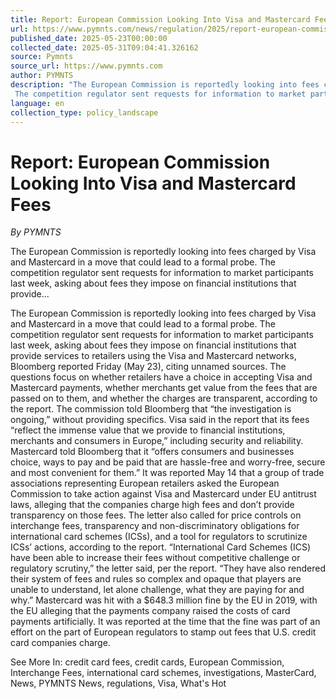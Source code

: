 ```yaml
---
title: Report: European Commission Looking Into Visa and Mastercard Fees
url: https://www.pymnts.com/news/regulation/2025/report-european-commission-looking-into-visa-and-mastercard-fees/
published_date: 2025-05-23T00:00:00
collected_date: 2025-05-31T09:04:41.326162
source: Pymnts
source_url: https://www.pymnts.com
author: PYMNTS
description: "The European Commission is reportedly looking into fees charged by Visa and Mastercard in a move that could lead to a formal probe. 
 The competition regulator sent requests for information to market participants last week, asking about fees they impose on financial institutions that provide..."
language: en
collection_type: policy_landscape
---
```


# Report: European Commission Looking Into Visa and Mastercard Fees

*By PYMNTS*

The European Commission is reportedly looking into fees charged by Visa and Mastercard in a move that could lead to a formal probe. 
 The competition regulator sent requests for information to market participants last week, asking about fees they impose on financial institutions that provide...

The European Commission is reportedly looking into fees charged by Visa and Mastercard in a move that could lead to a formal probe. 
 The competition regulator sent requests for information to market participants last week, asking about fees they impose on financial institutions that provide services to retailers using the Visa and Mastercard networks, Bloomberg reported Friday (May 23), citing unnamed sources. 
 The questions focus on whether retailers have a choice in accepting Visa and Mastercard payments, whether merchants get value from the fees that are passed on to them, and whether the charges are transparent, according to the report. 
 The commission told Bloomberg that “the investigation is ongoing,” without providing specifics. 
 Visa said in the report that its fees “reflect the immense value that we provide to financial institutions, merchants and consumers in Europe,” including security and reliability. 
 Mastercard told Bloomberg that it “offers consumers and businesses choice, ways to pay and be paid that are hassle-free and worry-free, secure and most convenient for them.” 
 It was reported May 14 that a group of trade associations representing European retailers asked the European Commission to take action against Visa and Mastercard under EU antitrust laws, alleging that the companies charge high fees and don’t provide transparency on those fees. 
 The letter also called for price controls on interchange fees, transparency and non-discriminatory obligations for international card schemes (ICSs), and a tool for regulators to scrutinize ICSs’ actions, according to the report. 
 “International Card Schemes (ICS) have been able to increase their fees without competitive challenge or regulatory scrutiny,” the letter said, per the report. “They have also rendered their system of fees and rules so complex and opaque that players are unable to understand, let alone challenge, what they are paying for and why.” 
 Mastercard was hit with a $648.3 million fine by the EU in 2019, with the EU alleging that the payments company raised the costs of card payments artificially. It was reported at the time that the fine was part of an effort on the part of European regulators to stamp out fees that U.S. credit card companies charge. 
 
 See More In: credit card fees, credit cards, European Commission, Interchange Fees, international card schemes, investigations, MasterCard, News, PYMNTS News, regulations, Visa, What's Hot
